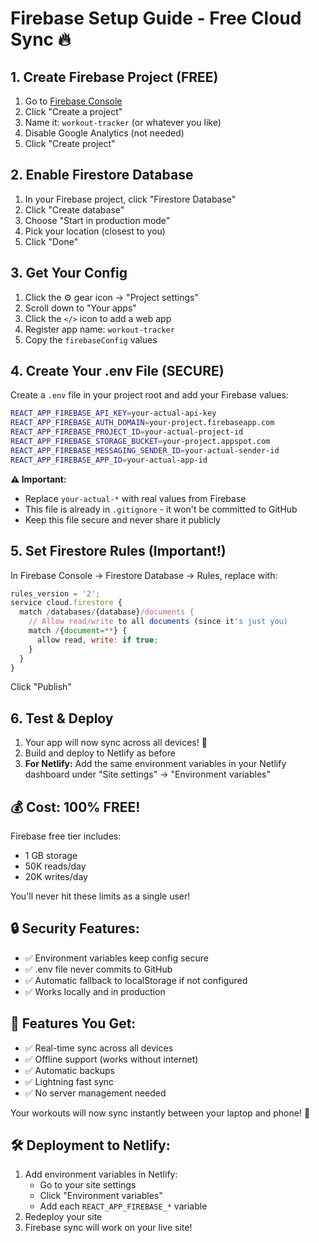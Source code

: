 # Firebase Setup Guide - Free Cloud Sync 🔥

## 1. Create Firebase Project (FREE)

1. Go to [Firebase Console](https://console.firebase.google.com/)
2. Click "Create a project"
3. Name it: `workout-tracker` (or whatever you like)
4. Disable Google Analytics (not needed)
5. Click "Create project"

## 2. Enable Firestore Database

1. In your Firebase project, click "Firestore Database"
2. Click "Create database"
3. Choose "Start in production mode"
4. Pick your location (closest to you)
5. Click "Done"

## 3. Get Your Config

1. Click the ⚙️ gear icon → "Project settings"
2. Scroll down to "Your apps"
3. Click the `</>` icon to add a web app
4. Register app name: `workout-tracker`
5. Copy the `firebaseConfig` values

## 4. Create Your .env File (SECURE)

Create a `.env` file in your project root and add your Firebase values:

```bash
REACT_APP_FIREBASE_API_KEY=your-actual-api-key
REACT_APP_FIREBASE_AUTH_DOMAIN=your-project.firebaseapp.com
REACT_APP_FIREBASE_PROJECT_ID=your-actual-project-id
REACT_APP_FIREBASE_STORAGE_BUCKET=your-project.appspot.com
REACT_APP_FIREBASE_MESSAGING_SENDER_ID=your-actual-sender-id
REACT_APP_FIREBASE_APP_ID=your-actual-app-id
```

**⚠️ Important:** 
- Replace `your-actual-*` with real values from Firebase
- This file is already in `.gitignore` - it won't be committed to GitHub
- Keep this file secure and never share it publicly

## 5. Set Firestore Rules (Important!)

In Firebase Console → Firestore Database → Rules, replace with:

```javascript
rules_version = '2';
service cloud.firestore {
  match /databases/{database}/documents {
    // Allow read/write to all documents (since it's just you)
    match /{document=**} {
      allow read, write: if true;
    }
  }
}
```

Click "Publish"

## 6. Test & Deploy

1. Your app will now sync across all devices! 🎉
2. Build and deploy to Netlify as before
3. **For Netlify:** Add the same environment variables in your Netlify dashboard under "Site settings" → "Environment variables"

## 💰 Cost: 100% FREE!

Firebase free tier includes:
- 1 GB storage  
- 50K reads/day
- 20K writes/day

You'll never hit these limits as a single user!

## 🔒 Security Features:

- ✅ Environment variables keep config secure
- ✅ .env file never commits to GitHub
- ✅ Automatic fallback to localStorage if not configured
- ✅ Works locally and in production

## 🚀 Features You Get:

- ✅ Real-time sync across all devices
- ✅ Offline support (works without internet)
- ✅ Automatic backups
- ✅ Lightning fast sync
- ✅ No server management needed

Your workouts will now sync instantly between your laptop and phone! 💪

## 🛠️ Deployment to Netlify:

1. Add environment variables in Netlify:
   - Go to your site settings
   - Click "Environment variables" 
   - Add each `REACT_APP_FIREBASE_*` variable
2. Redeploy your site
3. Firebase sync will work on your live site! 